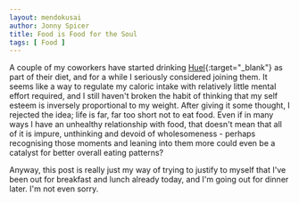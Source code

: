 ```yaml
---
layout: mendokusai
author: Jonny Spicer
title: Food is Food for the Soul
tags: [ Food ]
---
```

A couple of my coworkers have started drinking [Huel](https://huel.com/){:target="_blank"} as part of their diet, and for a while I seriously considered joining them. It seems like a way to
regulate my caloric intake with relatively little mental effort required, and I still haven't broken the habit of thinking that my self esteem is inversely proportional to my weight. After
giving it some thought, I rejected the idea; life is far, far too short not to eat food. Even if in many ways I have an unhealthy relationship with food, that doesn't mean that all of it is
impure, unthinking and devoid of wholesomeness - perhaps recognising those moments and leaning into them more could even be a catalyst for better overall eating patterns?

Anyway, this post is really just my way of trying to justify to myself that I've been out for breakfast and lunch already today, and I'm going out for dinner later. I'm not even sorry.

